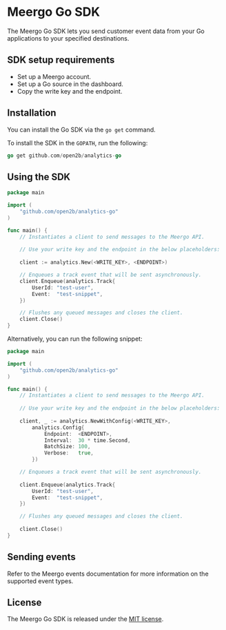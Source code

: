 # Meergo Go SDK

The Meergo Go SDK lets you send customer event data from your Go applications to your specified destinations.

## SDK setup requirements

- Set up a Meergo account.
- Set up a Go source in the dashboard.
- Copy the write key and the endpoint.

## Installation

You can install the Go SDK via the `go get` command.

To install the SDK in the `GOPATH`, run the following:

```go
go get github.com/open2b/analytics-go
```

## Using the SDK

```go
package main

import (
    "github.com/open2b/analytics-go"
)

func main() {
    // Instantiates a client to send messages to the Meergo API.
    
    // Use your write key and the endpoint in the below placeholders:
    
    client := analytics.New(<WRITE_KEY>, <ENDPOINT>)

    // Enqueues a track event that will be sent asynchronously.
    client.Enqueue(analytics.Track{
        UserId: "test-user",
        Event:  "test-snippet",
    })

    // Flushes any queued messages and closes the client.
    client.Close()
}
```

Alternatively, you can run the following snippet:

```go
package main

import (
    "github.com/open2b/analytics-go"
)

func main() {
    // Instantiates a client to send messages to the Meergo API.
    
    // Use your write key and the endpoint in the below placeholders:
    
    client, _ := analytics.NewWithConfig(<WRITE_KEY>,
		analytics.Config{
			Endpoint:  <ENDPOINT>,
			Interval:  30 * time.Second,
			BatchSize: 100,
			Verbose:   true,
		})

    // Enqueues a track event that will be sent asynchronously.
    
    client.Enqueue(analytics.Track{
        UserId: "test-user",
        Event:  "test-snippet",
    })

    // Flushes any queued messages and closes the client.
    
    client.Close()
}
```

## Sending events

Refer to the Meergo events documentation for more information on the supported event types.

## License

The Meergo Go SDK is released under the [MIT license](License.md).
